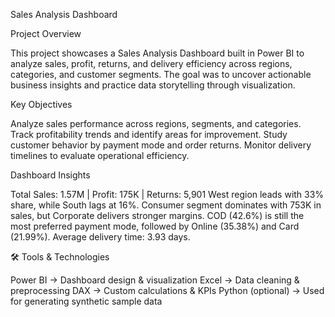 Sales Analysis Dashboard


Project Overview

This project showcases a Sales Analysis Dashboard built in Power BI to analyze sales, profit, returns, and delivery efficiency across regions, categories, and customer segments.
The goal was to uncover actionable business insights and practice data storytelling through visualization.

Key Objectives

Analyze sales performance across regions, segments, and categories.
Track profitability trends and identify areas for improvement.
Study customer behavior by payment mode and order returns.
Monitor delivery timelines to evaluate operational efficiency.

Dashboard Insights

Total Sales: 1.57M | Profit: 175K | Returns: 5,901
West region leads with 33% share, while South lags at 16%.
Consumer segment dominates with 753K in sales, but Corporate delivers stronger margins.
COD (42.6%) is still the most preferred payment mode, followed by Online (35.38%) and Card (21.99%).
Average delivery time: 3.93 days.

🛠 Tools & Technologies

Power BI → Dashboard design & visualization
Excel → Data cleaning & preprocessing
DAX → Custom calculations & KPIs
Python (optional) → Used for generating synthetic sample data

